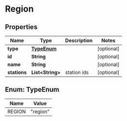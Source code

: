 # Region

## Properties
Name | Type | Description | Notes
------------ | ------------- | ------------- | -------------
**type** | [**TypeEnum**](#TypeEnum) |  |  [optional]
**id** | **String** |  |  [optional]
**name** | **String** |  |  [optional]
**stations** | **List&lt;String&gt;** | station ids |  [optional]

<a name="TypeEnum"></a>
## Enum: TypeEnum
Name | Value
---- | -----
REGION | &quot;region&quot;
